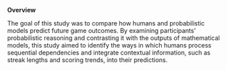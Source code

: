 **Overview**

The goal of this study was to compare how humans and probabilistic models predict future game outcomes. By examining participants’ probabilistic reasoning and contrasting it with the outputs of mathematical models, this study aimed to identify the ways in which humans process sequential dependencies and integrate contextual information, such as streak lengths and scoring trends, into their predictions. 
